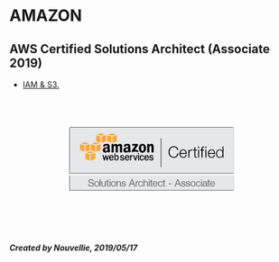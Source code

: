 <div>
<h1>AMAZON</h1>
<h2>AWS Certified Solutions Architect (Associate 2019)</h2>

- [IAM & S3.](https://github.com/Nouvellie/amazon-1st/tree/amazon/course/01.iam-and-s3)


<br><br>
<p align="center">

<img src="https://github.com/Nouvellie/amazon-1st/blob/amazon/course/img/amazon-1st-logo.png" width="60%" class="center" alt="Amazon AWS certified solutions architect (associate 2019)">

</p>
<br><br><br>
<p>

<h5>

*Created by Nouvellie, 2019/05/17*

</h5>

</p>

</div>